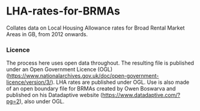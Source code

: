 # LHA-rates-for-BRMAs
Collates data on Local Housing Allowance rates for Broad Rental Market Areas in GB, from 2012 onwards. 

### Licence
The process here uses open data throughout. The resulting file is published under an Open Government Licence (OGL)  (https://www.nationalarchives.gov.uk/doc/open-government-licence/version/3/). LHA rates are published under OGL. Use is also made of an open boundary file for BRMAs created by Owen Boswarva and published on his Datadaptive website (https://www.datadaptive.com/?pg=2), also under OGL. 

